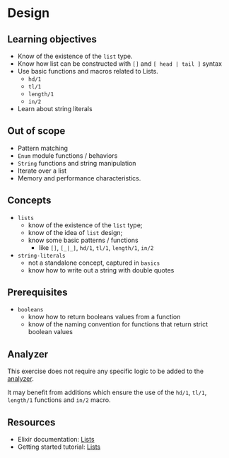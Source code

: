 # Design

## Learning objectives

- Know of the existence of the `list` type.
- Know how list can be constructed with `[]` and `[ head | tail ]` syntax
- Use basic functions and macros related to Lists.
  - `hd/1`
  - `tl/1`
  - `length/1`
  - `in/2`
- Learn about string literals

## Out of scope

- Pattern matching
- `Enum` module functions / behaviors
- `String` functions and string manipulation
- Iterate over a list
- Memory and performance characteristics.

## Concepts

- `lists`
  - know of the existence of the `list` type;
  - know of the idea of `list` design;
  - know some basic patterns / functions
    - like `[]`, `[_|_]`, `hd/1`, `tl/1`, `length/1`, `in/2`
- `string-literals`
  - not a standalone concept, captured in `basics`
  - know how to write out a string with double quotes

## Prerequisites

- `booleans`
  - know how to return booleans values from a function
  - know of the naming convention for functions that return strict boolean values

## Analyzer

This exercise does not require any specific logic to be added to the [analyzer][analyzer].

It may benefit from additions which ensure the use of the `hd/1`, `tl/1`, `length/1` functions and `in/2` macro.

## Resources

- Elixir documentation: [Lists][hexdocs-lists]
- Getting started tutorial: [Lists][getting-started-lists]

[analyzer]: https://github.com/exercism/csharp-analyzer
[hexdocs-lists]: https://hexdocs.pm/elixir/List.html
[getting-started-lists]: https://hexdocs.pm/elixir/lists-and-tuples.html#linked-lists
